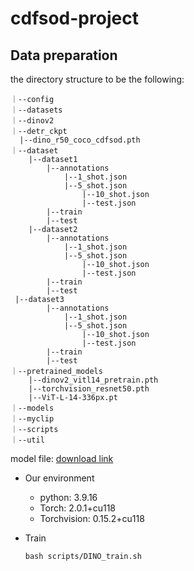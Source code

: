 # cdfsod-project
##  Data preparation

the directory structure to be the following:

```
｜--config
｜--datasets
｜--dinov2
｜--detr_ckpt
  |--dino_r50_coco_cdfsod.pth
｜--dataset
	|--dataset1
		|--annotations
			|--1_shot.json
			|--5_shot.json
      			|--10_shot.json
      			|--test.json
		|--train
		|--test
	|--dataset2
		|--annotations
			|--1_shot.json
			|--5_shot.json
      			|--10_shot.json
      			|--test.json
		|--train
		|--test
 |--dataset3
		|--annotations
			|--1_shot.json
			|--5_shot.json
      			|--10_shot.json
      			|--test.json
		|--train
		|--test
｜--pretrained_models
	|--dinov2_vitl14_pretrain.pth
	|--torchvision_resnet50.pth
	|--ViT-L-14-336px.pt
｜--models
｜--myclip
｜--scripts
｜--util
```

model file: [download link](https://pan.baidu.com/s/1W_oVNEMd6ie09wpXiPXbfw?pwd=6338)

- Our environment 
  - python: 3.9.16
  - Torch: 2.0.1+cu118
  - Torchvision: 0.15.2+cu118

- Train

  ```
  bash scripts/DINO_train.sh
  ```


